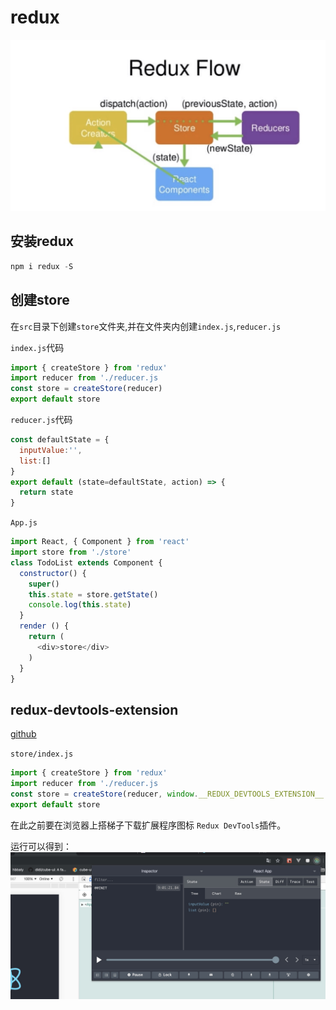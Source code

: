 # redux

![redux工作流程](../.vuepress/public/img/redux-1.png)

## 安装redux

```js
npm i redux -S
```

## 创建store

在`src`目录下创建`store`文件夹,并在文件夹内创建`index.js`,`reducer.js`

`index.js`代码
```js
import { createStore } from 'redux'
import reducer from './reducer.js
const store = createStore(reducer)
export default store
```

`reducer.js`代码

```js
const defaultState = {
  inputValue:'',
  list:[]
}
export default (state=defaultState, action) => {
  return state
}
```

`App.js`

```js
import React, { Component } from 'react'
import store from './store'
class TodoList extends Component {
  constructor() {
    super()
    this.state = store.getState()
    console.log(this.state)
  }
  render () {
    return (
      <div>store</div>
    )
  }
}
```
## redux-devtools-extension

[github](https://github.com/zalmoxisus/redux-devtools-extension)

`store/index.js`

```js
import { createStore } from 'redux'
import reducer from './reducer.js
const store = createStore(reducer, window.__REDUX_DEVTOOLS_EXTENSION__ && window.__REDUX_DEVTOOLS_EXTENSION__())
export default store
```

在此之前要在浏览器上搭梯子下载扩展程序图标
`Redux DevTools`插件。

运行可以得到：
![redux-devtools](../.vuepress/public/img/redux-2.png)


